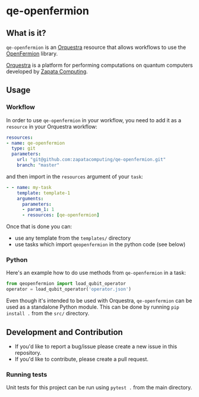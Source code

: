 # qe-openfermion

## What is it?

`qe-openfermion` is an [Orquestra](https://www.zapatacomputing.com/orquestra/) resource that allows workflows to use the [OpenFermion](https://github.com/quantumlib/OpenFermion) library.

[Orquestra](https://www.zapatacomputing.com/orquestra/) is a platform for performing computations on quantum computers developed by [Zapata Computing](https://www.zapatacomputing.com).

## Usage

### Workflow
In order to use `qe-openfermion` in your workflow, you need to add it as a `resource` in your Orquestra workflow:

```yaml
resources:
- name: qe-openfermion
  type: git
  parameters:
    url: "git@github.com:zapatacomputing/qe-openfermion.git"
    branch: "master"
```

and then import in the `resources` argument of your `task`:

```yaml
- - name: my-task
    template: template-1
    arguments:
      parameters:
      - param_1: 1
      - resources: [qe-openfermion]
```

Once that is done you can:
- use any template from the `templates/` directory
- use tasks which import `qeopenfermion` in the python code (see below)

### Python

Here's an example how to do use methods from `qe-openfermion` in a task:

```python
from qeopenfermion import load_qubit_operator
operator = load_qubit_operator('operator.json')
```

Even though it's intended to be used with Orquestra, `qe-openfermion` can be used as a standalone Python module.
This can be done by running `pip install .` from the `src/` directory.

## Development and Contribution

- If you'd like to report a bug/issue please create a new issue in this repository.
- If you'd like to contribute, please create a pull request.

### Running tests

Unit tests for this project can be run using `pytest .` from the main directory.
